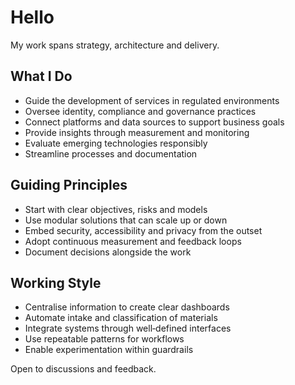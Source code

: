 # Hello

My work spans strategy, architecture and delivery.

## What I Do
- Guide the development of services in regulated environments
- Oversee identity, compliance and governance practices
- Connect platforms and data sources to support business goals
- Provide insights through measurement and monitoring
- Evaluate emerging technologies responsibly
- Streamline processes and documentation

## Guiding Principles
- Start with clear objectives, risks and models
- Use modular solutions that can scale up or down
- Embed security, accessibility and privacy from the outset
- Adopt continuous measurement and feedback loops
- Document decisions alongside the work

## Working Style
- Centralise information to create clear dashboards
- Automate intake and classification of materials
- Integrate systems through well‑defined interfaces
- Use repeatable patterns for workflows
- Enable experimentation within guardrails

Open to discussions and feedback.
